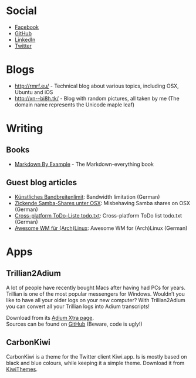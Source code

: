 # Social

- [Facebook](https://www.facebook.com/tim.steinbach)
- [GitHub](https://github.com/NeQuissimus)
- [LinkedIn](http://ca.linkedin.com/in/timsteinbach)
- [Twitter](https://twitter.com/#!/Tim_Steinbach)

# Blogs

- <http://rmrf.eu/> - Technical blog about various topics, including OSX, Ubuntu and iOS
- <http://xn--bi8h.tk/> - Blog with random pictures, all taken by me (The domain name represents the Unicode maple leaf)

# Writing

## Books

- [Markdown By Example](http://markdownbyexample.com/) - The Markdown-everything book

## Guest blog articles

- [Künstliches Bandbreitenlimit](http://nequissimus.github.com/doc/Bandbreitenlimit_GER.pdf): Bandwidth limitation (German)
- [Zickende Samba-Shares unter OSX](http://nequissimus.github.com/doc/Samba-Shares_GER.pdf): Misbehaving Samba shares on OSX (German)
- [Cross-platform ToDo-Liste todo.txt](http://nequissimus.github.com/doc/Todotxt_GER.pdf): Cross-platform ToDo list todo.txt (German)
- [Awesome WM für (Arch)Linux](http://nequissimus.github.com/doc/AwesomeWM_GER.pdf): Awesome WM for (Arch)Linux (German)

# Apps

## Trillian2Adium

A lot of people have recently bought Macs after having had PCs for years. Trillian is one of the most popular messengers for Windows. Wouldn’t you like to have all your older logs on your new computer? With Trillian2Adium you can convert all your Trillian logs into Adium transcripts!

Download from its [Adium Xtra page](http://www.adiumxtras.com/index.php?a=xtras&xtra_id=6918).  
Sources can be found on [GitHub](https://github.com/NeQuissimus/Trillian2Adium) (Beware, code is ugly!)

## CarbonKiwi

CarbonKiwi is a theme for the Twitter client Kiwi.app. Is is mostly based on black and blue colours, while keeping it a simple theme. Download it from [KiwiThemes](http://kiwithemes.com/themes/?search=CarbonKiwi).